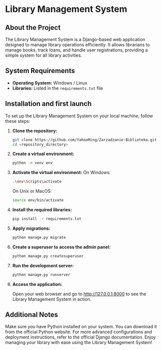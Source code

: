# Library Management System 

## About the Project
The Library Management System is a Django-based web application designed to manage library operations efficiently. It allows librarians to manage books, track loans, and handle user registrations, providing a simple system for all library activities.

## System Requirements
- **Operating System:** Windows / Linux
- **Libraries:** Listed in the `requirements.txt` file

## Installation and first launch
To set up the Library Management System on your local machine, follow these steps:

1. **Clone the repository:**
   ```bash
   git clone https://github.com/YahooMing/Zarzadzanie-Biblioteka.git
   cd <repository_directory>
   ```
2. **Create a virtual environment:**
   ```bash
   python -m venv env
   ```
4. **Activate the virtual environment:**
   On Windows:
   ```bash
   .\env\Scripts\activate
   ```
   On Unix or MacOS:
   ```bash
   source env/bin/activate
   ```
4. **Install the required libraries:**
   ```bash
   pip install -r requirements.txt
   ```
5. **Apply migrations:**
   ```bash
   python manage.py migrate
   ```
6. **Create a superuser to access the admin panel:**
   ```bash
   python manage.py createsuperuser
   ```
7. **Run the development server:**
   ```bash
   python manage.py runserver
   ```
8. **Access the application:**
   
   Open your web browser and go to http://127.0.0.1:8000 to see the Library Management System in action.

## Additional Notes
Make sure you have Python installed on your system. You can download it from the official Python website.
For more advanced configurations and deployment instructions, refer to the official Django documentation.
Enjoy managing your library with ease using the Library Management System!
